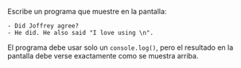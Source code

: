 
Escribe un programa que muestre en la pantalla:

```text
- Did Joffrey agree?
- He did. He also said "I love using \n".
```

El programa debe usar solo un `console.log()`, pero el resultado en la pantalla debe verse exactamente como se muestra arriba.
